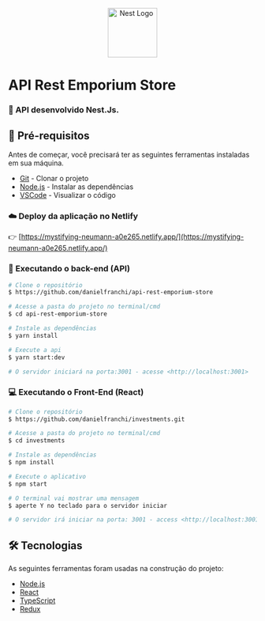 <p align="center">
  <a href="http://nestjs.com/" target="blank"><img src="https://nestjs.com/img/logo-small.svg" width="100" alt="Nest Logo" /></a>
</p>

[circleci-image]: https://img.shields.io/circleci/build/github/nestjs/nest/master?token=abc123def456
[circleci-url]: https://circleci.com/gh/nestjs/nest

 # API Rest Emporium Store
 
### :rocket: API desenvolvido Nest.Js.

## :wrench: Pré-requisitos

Antes de começar, você precisará ter as seguintes ferramentas instaladas em sua máquina.

- [Git](https://git-scm.com) - Clonar o projeto
- [Node.js](https://nodejs.org/en/) - Instalar as dependências
- [VSCode](https://code.visualstudio.com/) - Visualizar o código

### :cloud: Deploy da aplicação no Netlify

:point_right:  [https://mystifying-neumann-a0e265.netlify.app/](https://mystifying-neumann-a0e265.netlify.app/)

### 🎲 Executando o back-end (API)

```bash
# Clone o repositório
$ https://github.com/danielfranchi/api-rest-emporium-store

# Acesse a pasta do projeto no terminal/cmd 
$ cd api-rest-emporium-store

# Instale as dependências
$ yarn install

# Execute a api
$ yarn start:dev

# O servidor iniciará na porta:3001 - acesse <http://localhost:3001>
```

### :computer: Executando o Front-End (React)

```bash
# Clone o repositório
$ https://github.com/danielfranchi/investments.git

# Acesse a pasta do projeto no terminal/cmd 
$ cd investments

# Instale as dependências
$ npm install

# Execute o aplicativo
$ npm start

# O terminal vai mostrar uma mensagem
$ aperte Y no teclado para o servidor iniciar

# O servidor irá iniciar na porta: 3001 - access <http://localhost:3001>
```

## 🛠 Tecnologias

As seguintes ferramentas foram usadas na construção do projeto:

- [Node.js](https://nodejs.org/en/)
- [React](https://pt-br.reactjs.org/)
- [TypeScript](https://www.typescriptlang.org/)
- [Redux](https://react-redux.js.org/)
